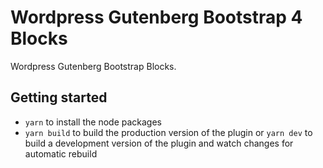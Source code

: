 # Wordpress Gutenberg Bootstrap 4 Blocks

Wordpress Gutenberg Bootstrap Blocks.

## Getting started
- `yarn` to install the node packages
- `yarn build` to build the production version of the plugin or `yarn dev` to build a development version of the plugin and watch changes for automatic rebuild

